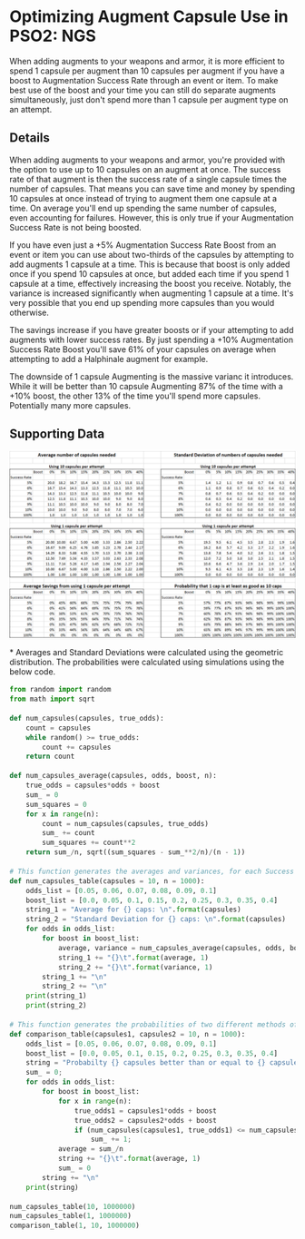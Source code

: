 # Optimizing Augment Capsule Use in PSO2: NGS

When adding augments to your weapons and armor, it is more efficient to spend 1 capsule per augment than 10 capsules per augment if you have a boost to Augmentation Success Rate through an event or item. To make best use of the boost and your time you can still do separate augments simultaneously, just don't spend more than 1 capsule per augment type on an attempt.

## Details

When adding augments to your weapons and armor, you're provided with the option to use up to 10 capsules on an augment at once. The success rate of that augment is then the success rate of a single capsule times the number of capsules. That means you can save time and money by spending 10 capsules at once instead of trying to augment them one capsule at a time. On average you'll end up spending the same number of capsules, even accounting for failures. However, this is only true if your Augmentation Success Rate is not being boosted.

If you have even just a +5% Augmentation Success Rate Boost from an event or item you can use about two-thirds of the capsules by attempting to add augments 1 capsule at a time. This is because that boost is only added once if you spend 10 capsules at once, but added each time if you spend 1 capsule at a time, effectively increasing the boost you receive. Notably, the variance is increased significantly when augmenting 1 capsule at a time. It's very possible that you end up spending more capsules than you would otherwise.

The savings increase if you have greater boosts or if your attempting to add augments with lower success rates. By just spending a +10% Augmentation Success Rate Boost you'll save 61% of your capsules on average when attempting to add a Halphinale augment for example.

The downside of 1 capsule Augmenting is the massive varianc it introduces. While it will be better than 10 capsule Augmenting 87% of the time with a +10% boost, the other 13% of the time you'll spend more capsules. Potentially many more capsules.

## Supporting Data

![Supporting Data](/Images/Augmenting_Method_Stats.png)

\* Averages and Standard Deviations were calculated using the geometric distribution. The probabilities were calculated using simulations using the below code.

```python
from random import random
from math import sqrt

def num_capsules(capsules, true_odds):
    count = capsules
    while random() >= true_odds:
        count += capsules
    return count

def num_capsules_average(capsules, odds, boost, n):
    true_odds = capsules*odds + boost
    sum_ = 0
    sum_squares = 0
    for x in range(n):
        count = num_capsules(capsules, true_odds)
        sum_ += count
        sum_squares += count**2
    return sum_/n, sqrt((sum_squares - sum_**2/n)/(n - 1))

# This function generates the averages and variances, for each Success Rate and Boost combination.
def num_capsules_table(capsules = 10, n = 1000):
    odds_list = [0.05, 0.06, 0.07, 0.08, 0.09, 0.1]
    boost_list = [0.0, 0.05, 0.1, 0.15, 0.2, 0.25, 0.3, 0.35, 0.4]
    string_1 = "Average for {} caps: \n".format(capsules)
    string_2 = "Standard Deviation for {} caps: \n".format(capsules)
    for odds in odds_list:
        for boost in boost_list:
            average, variance = num_capsules_average(capsules, odds, boost, n)
            string_1 += "{}\t".format(average, 1)
            string_2 += "{}\t".format(variance, 1)
        string_1 += "\n"
        string_2 += "\n"
    print(string_1)
    print(string_2)

# This function generates the probabilities of two different methods of augmenting, for each Success Rate and Boost combination.
def comparison_table(capsules1, capsules2 = 10, n = 1000):
    odds_list = [0.05, 0.06, 0.07, 0.08, 0.09, 0.1]
    boost_list = [0.0, 0.05, 0.1, 0.15, 0.2, 0.25, 0.3, 0.35, 0.4]
    string = "Probabilty {} capsules better than or equal to {} capsules:\n".format(capsules1, capsules2)
    sum_ = 0;
    for odds in odds_list:
        for boost in boost_list:
            for x in range(n):
                true_odds1 = capsules1*odds + boost
                true_odds2 = capsules2*odds + boost
                if (num_capsules(capsules1, true_odds1) <= num_capsules(capsules2, true_odds2)):
                    sum_ += 1;
            average = sum_/n
            string += "{}\t".format(average, 1)
            sum_ = 0
        string += "\n"
    print(string)

num_capsules_table(10, 1000000)
num_capsules_table(1, 1000000)
comparison_table(1, 10, 1000000)
```
